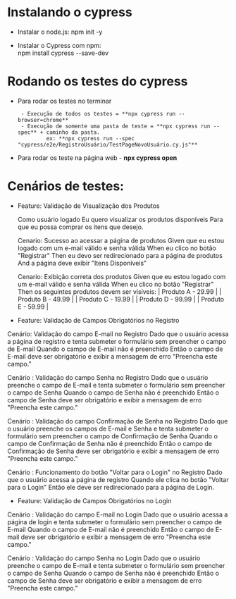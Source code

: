 # Instalando o cypress
   - Instalar o node.js:
           npm init -y


   - Instalar o Cypress com npm:   
           npm install cypress --save-dev
 


# Rodando os testes do cypress
- Para rodar os testes no terminar

  
       - Execução de todos os testes = **npx cypress run --browser=chrome**
       - Execução de somente uma pasta de teste = **npx cypress run --spec** + caminho da pasta.
               ex: **npx cypress run --spec "cypress/e2e/RegistroUsuário/TestPageNovoUsuário.cy.js"**


 - Para rodar os teste na página web
       - **npx cypress open**


# Cenários de testes:


- Feature: Validação de Visualização dos Produtos

  Como usuário logado
  Eu quero visualizar os produtos disponíveis
  Para que eu possa comprar os itens que desejo.

  Cenario: Sucesso ao acessar a página de produtos
    Given que eu estou logado com um e-mail válido e senha válida
    When eu clico no botão "Registrar"
    Then eu devo ser redirecionado para a página de produtos
    And a página deve exibir "Itens Disponíveis"

  Cenario: Exibição correta dos produtos
    Given que eu estou logado com um e-mail válido e senha válida
    When eu clico no botão "Registrar"
    Then os seguintes produtos devem ser visíveis:
      | Produto A - 29.99 |
      | Produto B - 49.99 |
      | Produto C - 19.99 |
      | Produto D - 99.99 |
      | Produto E - 59.99 |
  

- Feature:  Validação de Campos Obrigatórios no Registro

  
Cenário: Validação do campo E-mail no Registro
Dado que o usuário acessa a página de registro e tenta submeter o formulário sem preencher o campo de E-mail
Quando o campo de E-mail não é preenchido
Então o campo de E-mail deve ser obrigatório e exibir a mensagem de erro "Preencha este campo."


Cenário : Validação do campo Senha no Registro
Dado que o usuário preenche o campo de E-mail e tenta submeter o formulário sem preencher o campo de Senha
Quando o campo de Senha não é preenchido
Então o campo de Senha deve ser obrigatório e exibir a mensagem de erro "Preencha este campo."

Cenário : Validação do campo Confirmação de Senha no Registro
Dado que o usuário preenche os campos de E-mail e Senha e tenta submeter o formulário sem preencher o campo de Confirmação de Senha
Quando o campo de Confirmação de Senha não é preenchido
Então o campo de Confirmação de Senha deve ser obrigatório e exibir a mensagem de erro "Preencha este campo."

Cenário : Funcionamento do botão "Voltar para o Login" no Registro
Dado que o usuário acessa a página de registro
Quando ele clica no botão "Voltar para o Login"
Então ele deve ser redirecionado para a página de Login.


- Feature: Validação de Campos Obrigatórios no Login
  
Cenário : Validação do campo E-mail no Login
Dado que o usuário acessa a página de login e tenta submeter o formulário sem preencher o campo de E-mail
Quando o campo de E-mail não é preenchido
Então o campo de E-mail deve ser obrigatório e exibir a mensagem de erro "Preencha este campo."

Cenário : Validação do campo Senha no Login
Dado que o usuário preenche o campo de E-mail e tenta submeter o formulário sem preencher o campo de Senha
Quando o campo de Senha não é preenchido
Então o campo de Senha deve ser obrigatório e exibir a mensagem de erro "Preencha este campo."
